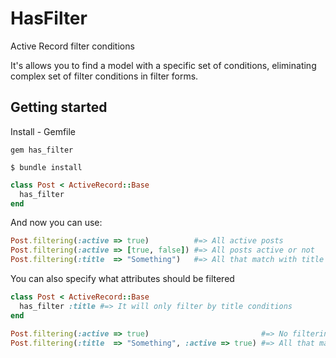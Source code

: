 # HasFilter

Active Record filter conditions

It's allows you to find a model with a specific set of conditions, eliminating complex set of filter conditions in filter forms.


## Getting started

Install - Gemfile

`gem has_filter`


`$ bundle install`


```ruby
class Post < ActiveRecord::Base
  has_filter
end
```

And now you can use:

```ruby
Post.filtering(:active => true)          #=> All active posts
Post.filtering(:active => [true, false]) #=> All posts active or not
Post.filtering(:title  => "Something")   #=> All that match with title Something (title like %Something%)
```
You can also specify what attributes should be filtered

```ruby
class Post < ActiveRecord::Base
  has_filter :title #=> It will only filter by title conditions
end
```

```ruby
Post.filtering(:active => true)                         #=> No filtering
Post.filtering(:title  => "Something", :active => true) #=> All that match with title Something (title like %Something%) ignoring active condition
```


